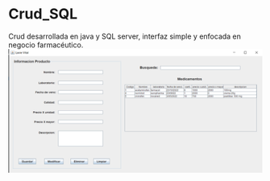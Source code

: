 # Crud_SQL
Crud desarrollada en java y SQL server, interfaz simple y  enfocada en negocio farmacéutico.
![](imagen.png)

